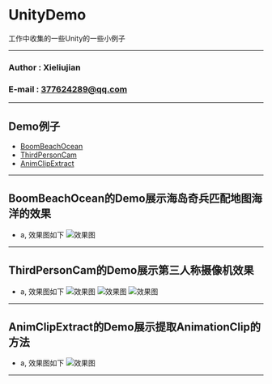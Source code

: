 # UnityDemo
工作中收集的一些Unity的一些小例子
****
### Author : Xieliujian
### E-mail : 377624289@qq.com
****
## Demo例子
* [BoomBeachOcean](#Demo1)
* [ThirdPersonCam](#Demo2)
* [AnimClipExtract](#Demo3)
****

<h2 id="Demo1">BoomBeachOcean的Demo展示海岛奇兵匹配地图海洋的效果</h2>

* a, 效果图如下
![效果图](https://github.com/xieliujian/UnityDemo/blob/master/Snapshot/BoomBeachOcean/Ocean.png)
****

<h2 id="Demo2">ThirdPersonCam的Demo展示第三人称摄像机效果</h2>

* a, 效果图如下
![效果图](https://github.com/xieliujian/UnityDemo/blob/master/Snapshot/ThirdPersonCam/Screenshot_2017-05-24-22-54-15_com.FengShen.Third.png)
![效果图](https://github.com/xieliujian/UnityDemo/blob/master/Snapshot/ThirdPersonCam/Screenshot_2017-05-24-22-54-23_com.FengShen.Third.png)
![效果图](https://github.com/xieliujian/UnityDemo/blob/master/Snapshot/ThirdPersonCam/Screenshot_2017-05-24-22-54-43_com.FengShen.Third.png)
****

<h2 id="Demo3">AnimClipExtract的Demo展示提取AnimationClip的方法</h2>

* a, 效果图如下
![效果图](https://github.com/xieliujian/UnityDemo/blob/master/Snapshot/AnimClipExtract/AnimClipExtract.png)
****
